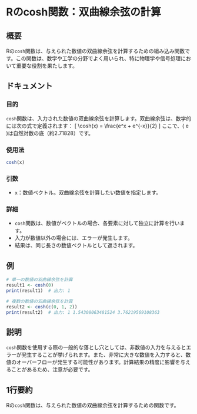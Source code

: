 <!--
Meta Description: # Rのcosh関数：双曲線余弦の計算 ## 概要 Rの`cosh`関数は、与えられた数値の双曲線余弦を計算するための組み込み関数です。この関数は、数学や工学の分野でよく用いられ、特に物理学や信号処理において重要な役割を果たします。 ## ドキュメント ### 目的 `cosh`関数は、入力された数...
Meta Keywords: cosh, 関数は, result1, print, result2
-->

# Rのcosh関数：双曲線余弦の計算

## 概要
Rの`cosh`関数は、与えられた数値の双曲線余弦を計算するための組み込み関数です。この関数は、数学や工学の分野でよく用いられ、特に物理学や信号処理において重要な役割を果たします。

## ドキュメント
### 目的
`cosh`関数は、入力された数値の双曲線余弦を計算します。双曲線余弦は、数学的には次の式で定義されます：
\[ \cosh(x) = \frac{e^x + e^{-x}}{2} \]
ここで、\( e \)は自然対数の底（約2.71828）です。

### 使用法
```R
cosh(x)
```

### 引数
- `x`：数値ベクトル。双曲線余弦を計算したい数値を指定します。

### 詳細
- `cosh`関数は、数値がベクトルの場合、各要素に対して独立に計算を行います。
- 入力が数値以外の場合には、エラーが発生します。
- 結果は、同じ長さの数値ベクトルとして返されます。

## 例
```R
# 単一の数値の双曲線余弦を計算
result1 <- cosh(0)
print(result1)  # 出力: 1

# 複数の数値の双曲線余弦を計算
result2 <- cosh(c(0, 1, 2))
print(result2)  # 出力: 1 1.54308063481524 3.76219569108363
```

## 説明
`cosh`関数を使用する際の一般的な落とし穴としては、非数値の入力を与えるとエラーが発生することが挙げられます。また、非常に大きな数値を入力すると、数値のオーバーフローが発生する可能性があります。計算結果の精度に影響を与えることがあるため、注意が必要です。

## 1行要約
Rの`cosh`関数は、与えられた数値の双曲線余弦を計算するための関数です。